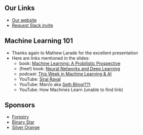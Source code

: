
## Our Links

* [Our website](http://peidevs.github.io/)
* [Request Slack invite](https://docs.google.com/forms/d/e/1FAIpQLScjMRLiiKXqeHCjCSAD37mFxJdH5fskiok-LUaIGtPUZ63glw/viewform)

## Machine Learning 101

* Thanks again to Mathew Larade for the excellent presentation
* Here are links mentioned in the slides:
    * book: [Machine Learning: A Probilistic Prospective](https://www.amazon.ca/Machine-Learning-Probabilistic-Kevin-Murphy/dp/0262018020/ref=sr_1_1?ie=UTF8&qid=1550328778&sr=8-1&keywords=machine+learning+a+probabilistic+perspective) 
    * (free!) book: [Neural Networks and Deep Learning](http://michaelnielsen.org/)
    * podcast: [This Week in Machine Learning & AI](https://twimlai.com/)
    * YouTube: [Siraj Raval](https://www.youtube.com/channel/UCWN3xxRkmTPmbKwht9FuE5A)
    * YouTube: Mari/o aka [Seth Bling(??)](https://www.youtube.com/user/sethbling)
    * YouTube: How Machines Learn (unable to find link)

## Sponsors

* [Forestry](https://forestry.io/)
* [Binary Star](http://www.binarystar.biz/)
* [Silver Orange](https://www.silverorange.com/)
